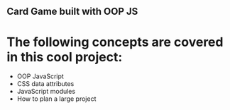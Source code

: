 ## Card Game built with OOP JS

# The following concepts are covered in this cool project:


- OOP JavaScript
- CSS data attributes
- JavaScript modules
- How to plan a large project
